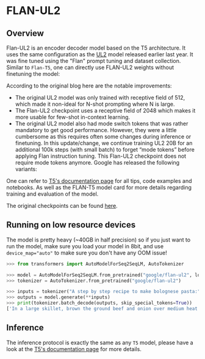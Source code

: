 <!--Copyright 2023 The HuggingFace Team. All rights reserved.

Licensed under the Apache License, Version 2.0 (the "License"); you may not use this file except in compliance with
the License. You may obtain a copy of the License at

http://www.apache.org/licenses/LICENSE-2.0

Unless required by applicable law or agreed to in writing, software distributed under the License is distributed on
an "AS IS" BASIS, WITHOUT WARRANTIES OR CONDITIONS OF ANY KIND, either express or implied. See the License for the
specific language governing permissions and limitations under the License.

⚠️ Note that this file is in Markdown but contain specific syntax for our doc-builder (similar to MDX) that may not be
rendered properly in your Markdown viewer.

-->

# FLAN-UL2

## Overview

Flan-UL2 is an encoder decoder model based on the T5 architecture. It uses the same configuration as the [UL2](ul2) model released earlier last year. 
It was fine tuned using the "Flan" prompt tuning and dataset collection. Similar to `Flan-T5`,  one can directly use FLAN-UL2 weights without finetuning the model:


According to the original blog here are the notable improvements:

- The original UL2 model was only trained with receptive field of 512, which made it non-ideal for N-shot prompting where N is large.
- The Flan-UL2 checkpoint uses a receptive field of 2048 which makes it more usable for few-shot in-context learning.
- The original UL2 model also had mode switch tokens that was rather mandatory to get good performance. However, they were a little cumbersome as this requires often some changes during inference or finetuning. In this update/change, we continue training UL2 20B for an additional 100k steps (with small batch) to forget “mode tokens” before applying Flan instruction tuning. This Flan-UL2 checkpoint does not require mode tokens anymore.
Google has released the following variants:


One can refer to [T5's documentation page](t5) for all tips, code examples and notebooks. As well as the FLAN-T5 model card for more details regarding training and evaluation of the model.

The original checkpoints can be found [here](https://github.com/google-research/t5x/blob/main/docs/models.md#flan-ul2-checkpoints).


## Running on low resource devices

The model is pretty heavy (~40GB in half precision) so if you just want to run the model, make sure you load your model in 8bit, and use `device_map="auto"` to make sure  you don't have any OOM issue!

```python
>>> from transformers import AutoModelForSeq2SeqLM, AutoTokenizer

>>> model = AutoModelForSeq2SeqLM.from_pretrained("google/flan-ul2", load_in_8bit=True, device_map="auto")
>>> tokenizer = AutoTokenizer.from_pretrained("google/flan-ul2")

>>> inputs = tokenizer("A step by step recipe to make bolognese pasta:", return_tensors="pt")
>>> outputs = model.generate(**inputs)
>>> print(tokenizer.batch_decode(outputs, skip_special_tokens=True))
['In a large skillet, brown the ground beef and onion over medium heat. Add the garlic']
```

## Inference

The inference protocol is exactly the same as any `T5` model, please have a look at the [T5's documentation page](t5) for more details.
